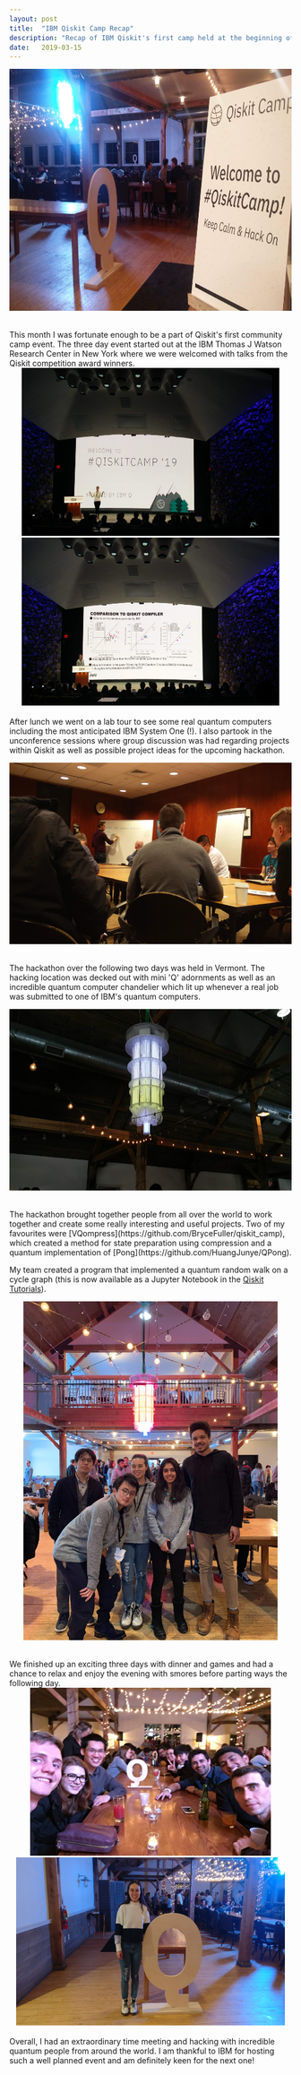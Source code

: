 ```yaml
---
layout: post
title:  "IBM Qiskit Camp Recap"
description: "Recap of IBM Qiskit's first camp held at the beginning of 2019 in New York."
date:   2019-03-15
---
```


<p align="center">
<img src="/images/qcamp/welcome.jpg" width="768" height="432" /></p>
<br>
This month I was fortunate enough to be a part of Qiskit's first community camp event. The three day event started out at the IBM Thomas J Watson Research Center in New York where we were welcomed with talks from the Qiskit competition award winners.
<br>
<div align="center">
  <img src="/images/qcamp/qiskit_intro.jpg" height="300" width="460"/>
  <img src="/images/qcamp/qiskit_award.jpg" height="300" width="460"/>
</div>
<br>
After lunch we went on a lab tour to see some real quantum computers including the most anticipated IBM System One (!). I also partook in the unconference sessions where group discussion was had regarding projects within Qiskit as well as possible project ideas for the upcoming hackathon. 
<br>
<p align="center">
<img src="/images/qcamp/unconference.jpg" width="576" height="324"/></p>
<br>
The hackathon over the following two days was held in Vermont. The hacking location was decked out with mini 'Q' adornments as well as an incredible quantum computer chandelier which lit up whenever a real job was submitted to one of IBM's quantum computers.
<br>
<p align="center">
<img src="/images/qcamp/chandelier.jpg" width="576" height="324" /></p>
<br>
The hackathon brought together people from all over the world to work together and create some really interesting and useful projects. Two of my favourites were [VQompress](https://github.com/BryceFuller/qiskit_camp), which created a method for state preparation using compression and a quantum implementation of [Pong](https://github.com/HuangJunye/QPong).

My team created a program that implemented a quantum random walk on a cycle graph (this is now available as a Jupyter Notebook in the [Qiskit Tutorials](https://github.com/Qiskit/qiskit-tutorials/blob/master/community/terra/qis_adv/quantum_walk.ipynb)).
<br>
<p align="center">
<img src="/images/qcamp/my_team.jpg" width="453.6" height="604.8" /></p>
<br>
We finished up an exciting three days with dinner and games and had a chance to relax and enjoy the evening with smores before parting ways the following day.
<br>
<div align="center">
  <img src="/images/qcamp/group_dinner.jpg" height="300" width="430"/>
  <img src="/images/qcamp/me_and_q.jpg" height="300" width="480"/>
</div>
<br>
Overall, I had an extraordinary time meeting and hacking with incredible quantum people from around the world. I am thankful to IBM for hosting such a well planned event and am definitely keen for the next one!